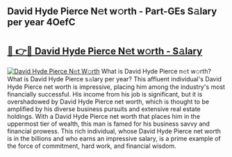 ## David Hyde Pierce N𝚎t w𝚘rth - Part-GEs S𝚊lary per year 4OefC

# <h2><a href="http://gc4ekpv.nevu.top/?p=David+Hyde+Pierce">🔗 👉🔴 David Hyde Pierce N𝚎t w𝚘rth - S𝚊lary</a></h2>

[![David Hyde Pierce N𝚎t W𝚘rth](https://i.imgur.com/Oavwk0R.jpeg)](http://gc4ekpv.nevu.top/?p=David+Hyde+Pierce)
What is David Hyde Pierce n𝚎t w𝚘rth? What is David Hyde Pierce s𝚊lary per year?
This affluent individual's David Hyde Pierce net worth is impressive, placing him among the industry's most financially successful. His income from his job is significant, but it is overshadowed by David Hyde Pierce net worth, which is thought to be amplified by his diverse business pursuits and extensive real estate holdings. With a David Hyde Pierce net worth that places him in the uppermost tier of wealth, this man is famed for his business savvy and financial prowess. This rich individual, whose David Hyde Pierce net worth is in the billions and who earns an impressive salary, is a prime example of the force of commitment, hard work, and financial wisdom.

